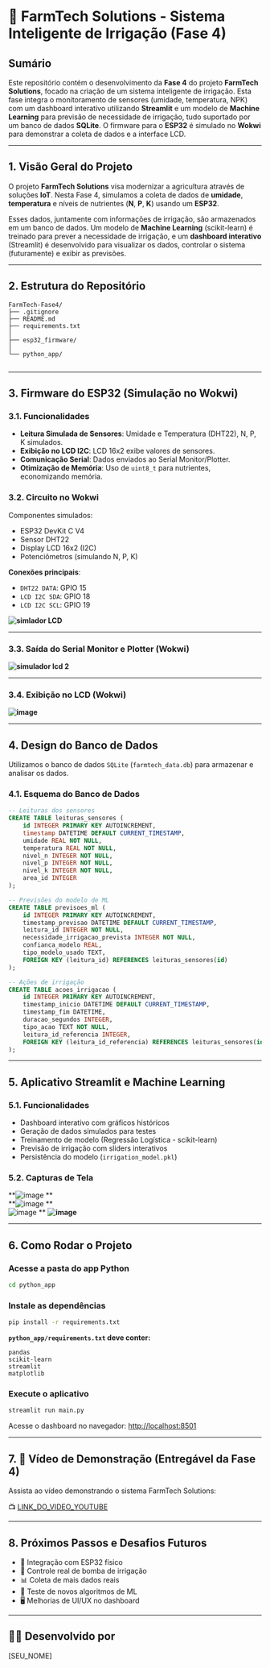 # 🌱 FarmTech Solutions - Sistema Inteligente de Irrigação (Fase 4)

## Sumário

Este repositório contém o desenvolvimento da **Fase 4** do projeto **FarmTech Solutions**, focado na criação de um sistema inteligente de irrigação. Esta fase integra o monitoramento de sensores (umidade, temperatura, NPK) com um dashboard interativo utilizando **Streamlit** e um modelo de **Machine Learning** para previsão de necessidade de irrigação, tudo suportado por um banco de dados **SQLite**. O firmware para o **ESP32** é simulado no **Wokwi** para demonstrar a coleta de dados e a interface LCD.

---

## 1. Visão Geral do Projeto

O projeto **FarmTech Solutions** visa modernizar a agricultura através de soluções **IoT**. Nesta Fase 4, simulamos a coleta de dados de **umidade**, **temperatura** e níveis de nutrientes (**N**, **P**, **K**) usando um **ESP32**.

Esses dados, juntamente com informações de irrigação, são armazenados em um banco de dados. Um modelo de **Machine Learning** (scikit-learn) é treinado para prever a necessidade de irrigação, e um **dashboard interativo** (Streamlit) é desenvolvido para visualizar os dados, controlar o sistema (futuramente) e exibir as previsões.

---

## 2. Estrutura do Repositório

```
FarmTech-Fase4/
├── .gitignore
├── README.md
├── requirements.txt
│
├── esp32_firmware/
│
└── python_app/
  
```

---

## 3. Firmware do ESP32 (Simulação no Wokwi)

### 3.1. Funcionalidades

- **Leitura Simulada de Sensores**: Umidade e Temperatura (DHT22), N, P, K simulados.
- **Exibição no LCD I2C**: LCD 16x2 exibe valores de sensores.
- **Comunicação Serial**: Dados enviados ao Serial Monitor/Plotter.
- **Otimização de Memória**: Uso de `uint8_t` para nutrientes, economizando memória.

### 3.2. Circuito no Wokwi

Componentes simulados:

- ESP32 DevKit C V4  
- Sensor DHT22  
- Display LCD 16x2 (I2C)  
- Potenciômetros (simulando N, P, K)

**Conexões principais**:

- `DHT22 DATA`: GPIO 15  
- `LCD I2C SDA`: GPIO 18  
- `LCD I2C SCL`: GPIO 19  

**![simlador LCD](https://github.com/user-attachments/assets/76a8e317-bb07-4616-af54-5cae02a81c77)**

---

### 3.3. Saída do Serial Monitor e Plotter (Wokwi)

**![simulador lcd 2](https://github.com/user-attachments/assets/30df5579-fb3e-487c-a856-f4f186a6ebee)**  


---

### 3.4. Exibição no LCD (Wokwi)

**![image](https://github.com/user-attachments/assets/718fe4d6-0c84-4bec-9eaa-f06c1ceb43b0)**

---

## 4. Design do Banco de Dados

Utilizamos o banco de dados `SQLite` (`farmtech_data.db`) para armazenar e analisar os dados.

### 4.1. Esquema do Banco de Dados

```sql
-- Leituras dos sensores
CREATE TABLE leituras_sensores (
    id INTEGER PRIMARY KEY AUTOINCREMENT,
    timestamp DATETIME DEFAULT CURRENT_TIMESTAMP,
    umidade REAL NOT NULL,
    temperatura REAL NOT NULL,
    nivel_n INTEGER NOT NULL,
    nivel_p INTEGER NOT NULL,
    nivel_k INTEGER NOT NULL,
    area_id INTEGER
);

-- Previsões do modelo de ML
CREATE TABLE previsoes_ml (
    id INTEGER PRIMARY KEY AUTOINCREMENT,
    timestamp_previsao DATETIME DEFAULT CURRENT_TIMESTAMP,
    leitura_id INTEGER NOT NULL,
    necessidade_irrigacao_prevista INTEGER NOT NULL,
    confianca_modelo REAL,
    tipo_modelo_usado TEXT,
    FOREIGN KEY (leitura_id) REFERENCES leituras_sensores(id)
);

-- Ações de irrigação
CREATE TABLE acoes_irrigacao (
    id INTEGER PRIMARY KEY AUTOINCREMENT,
    timestamp_inicio DATETIME DEFAULT CURRENT_TIMESTAMP,
    timestamp_fim DATETIME,
    duracao_segundos INTEGER,
    tipo_acao TEXT NOT NULL,
    leitura_id_referencia INTEGER,
    FOREIGN KEY (leitura_id_referencia) REFERENCES leituras_sensores(id)
);
```

---

## 5. Aplicativo Streamlit e Machine Learning

### 5.1. Funcionalidades

- Dashboard interativo com gráficos históricos  
- Geração de dados simulados para testes  
- Treinamento de modelo (Regressão Logística - scikit-learn)  
- Previsão de irrigação com sliders interativos  
- Persistência do modelo (`irrigation_model.pkl`)

### 5.2. Capturas de Tela

**![image](https://github.com/user-attachments/assets/92749d93-7644-4d73-9c1a-977230e6b540)
**  
**![image](https://github.com/user-attachments/assets/690ece42-e3f9-4ed7-b7d2-f992b966a337)
**  
![image](https://github.com/user-attachments/assets/c1aca5d1-3af0-4ac1-851f-310751ff973b)
**
**![image](https://github.com/user-attachments/assets/0b7a4104-9d82-4d80-8ad6-ce0c6e6cc560)**


---

## 6. Como Rodar o Projeto

### Acesse a pasta do app Python

```bash
cd python_app
```

### Instale as dependências

```bash
pip install -r requirements.txt
```

**`python_app/requirements.txt` deve conter:**
```
pandas
scikit-learn
streamlit
matplotlib
```

### Execute o aplicativo

```bash
streamlit run main.py
```

Acesse o dashboard no navegador: [http://localhost:8501](http://localhost:8501)

---

## 7. 🎥 Vídeo de Demonstração (Entregável da Fase 4)

Assista ao vídeo demonstrando o sistema FarmTech Solutions:

📺 [LINK_DO_VIDEO_YOUTUBE](https://www.youtube.com/watch?v=[ID_DO_SEU_VIDEO])

---

## 8. Próximos Passos e Desafios Futuros

- 🔌 Integração com ESP32 físico  
- 🚰 Controle real de bomba de irrigação  
- 📊 Coleta de mais dados reais  
- 🤖 Teste de novos algoritmos de ML  
- 🖥️ Melhorias de UI/UX no dashboard

---

## 👨‍💻 Desenvolvido por

[SEU_NOME]
